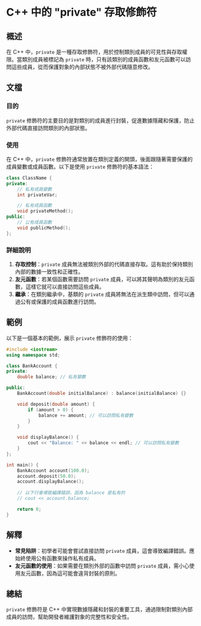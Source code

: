 <!--
Meta Description: # C++ 中的 "private" 存取修飾符 ## 概述 在 C++ 中，`private` 是一種存取修飾符，用於控制類別成員的可見性與存取權限。當類別成員被標記為 `private` 時，只有該類別的成員函數和友元函數可以訪問這些成員，從而保護對象的內部狀態不被外部代碼隨意修改。 ## 文檔...
Meta Keywords: private, balance, void, account, bankaccount
-->

# C++ 中的 "private" 存取修飾符

## 概述
在 C++ 中，`private` 是一種存取修飾符，用於控制類別成員的可見性與存取權限。當類別成員被標記為 `private` 時，只有該類別的成員函數和友元函數可以訪問這些成員，從而保護對象的內部狀態不被外部代碼隨意修改。

## 文檔
### 目的
`private` 修飾符的主要目的是對類別的成員進行封裝，促進數據隱藏和保護，防止外部代碼直接訪問類別的內部狀態。

### 使用
在 C++ 中，`private` 修飾符通常放置在類別定義的開頭，後面跟隨著需要保護的成員變數或成員函數。以下是使用 `private` 修飾符的基本語法：

```cpp
class ClassName {
private:
    // 私有成員變數
    int privateVar;

    // 私有成員函數
    void privateMethod();
public:
    // 公有成員函數
    void publicMethod();
};
```

### 詳細說明
1. **存取控制**：`private` 成員無法被類別外部的代碼直接存取。這有助於保持類別內部的數據一致性和正確性。
2. **友元函數**：若某個函數需要訪問 `private` 成員，可以將其聲明為類別的友元函數，這樣它就可以直接訪問這些成員。
3. **繼承**：在類別繼承中，基類的 `private` 成員將無法在派生類中訪問，但可以通過公有或保護的成員函數進行訪問。

## 範例
以下是一個基本的範例，展示 `private` 修飾符的使用：

```cpp
#include <iostream>
using namespace std;

class BankAccount {
private:
    double balance; // 私有變數

public:
    BankAccount(double initialBalance) : balance(initialBalance) {}

    void deposit(double amount) {
        if (amount > 0) {
            balance += amount; // 可以訪問私有變數
        }
    }

    void displayBalance() {
        cout << "Balance: " << balance << endl; // 可以訪問私有變數
    }
};

int main() {
    BankAccount account(100.0);
    account.deposit(50.0);
    account.displayBalance();
    
    // 以下行會導致編譯錯誤，因為 balance 是私有的
    // cout << account.balance;

    return 0;
}
```

## 解釋
- **常見陷阱**：初學者可能會嘗試直接訪問 `private` 成員，這會導致編譯錯誤。應始終使用公有函數來操作私有成員。
- **友元函數的使用**：如果需要在類別外部的函數中訪問 `private` 成員，需小心使用友元函數，因為這可能會違背封裝的原則。

## 總結
`private` 修飾符是 C++ 中實現數據隱藏和封裝的重要工具，通過限制對類別內部成員的訪問，幫助開發者維護對象的完整性和安全性。
